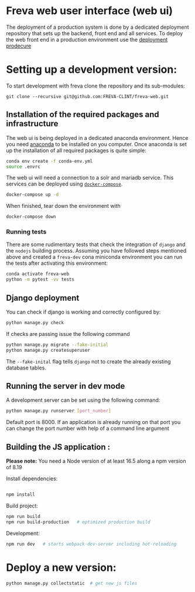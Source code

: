 # Freva web user interface (web ui)
The deployment of a production system is done by a dedicated deployment
repository that sets up the backend, front end and all services. To deploy the
web front end in a production environment use the
[deployment prodecure](https://freva-deployment.readthedocs.io/en/latest/)

# Setting up a development version:

To start development with freva clone the repository and its sub-modules:

```console
git clone --recursive git@github.com:FREVA-CLINT/freva-web.git
```


## Installation of the required packages and infrastructure

The web ui is being deployed in a dedicated anaconda environment. Hence
you need [anaconda](https://www.anaconda.com/products/distribution) to be
installed on you computer. Once anaconda is set up the installation of all
required packages is quite simple:

```bash
conda env create -f conda-env.yml
source .envrc
```

The web ui will need a connection to a solr and mariadb service.
This services can be deployed using
[`docker-compose`](https://docs.docker.com/compose/install/).

```bash
docker-compose up -d
```

When finished, tear down the environment with

```bash
docker-compose down
```

### Running tests

There are some rudimentary tests that check the integration of `django` and the
`nodejs` building process. Assuming you have followed steps mentioned above and
created a `freva-dev` cona miniconda environment you can run the tests after
activating this environment:

```bash
conda activate freva-web
python -m pytest -vv tests
```

## Django deployment

You can check if django is working and correctly configured by:

```bash
python manage.py check
```

If checks are passing issue the following command

```bash
python manage.py migrate --fake-initial
python manage.py createsuperuser
```

The `--fake-inital` flag tells `django` not to create the already existing
database tables.

## Running the server in dev mode

A development server can be set using the following command:

```bash
python manage.py runserver [port_number]
```

Default port is 8000. If an application is already running on that port you
can change the port number with help of a command line argument

## Building the JS application :

**Please note:** You need a Node version of at least 16.5 along a npm version of 8.19

Install dependencies:

```bash

npm install

```

Build project:

```bash
npm run build
npm run build-production   # optimized production build
```

Development:

```bash
npm run dev   # starts webpack-dev-server including hot-reloading
```

# Deploy a new version:

```bash
python manage.py collectstatic  # get new js files
```
